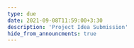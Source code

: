 ```yaml
---
type: due
date: 2021-09-08T11:59:00+3:30
description: 'Project Idea Submission'
hide_from_announcments: true
---
```

